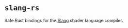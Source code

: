 # `slang-rs`

Safe Rust bindings for the [Slang](https://github.com/shader-slang/slang) shader language compiler.